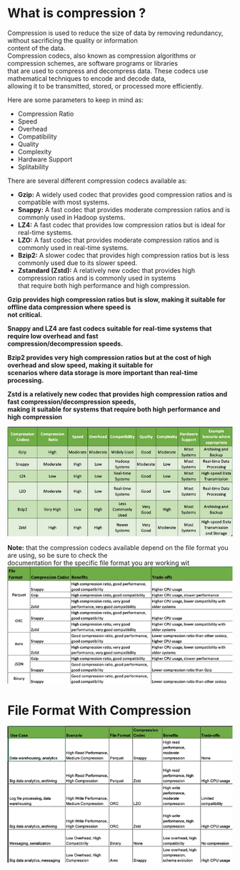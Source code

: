 # What is compression ?
Compression is used to reduce the size of data by removing redundancy, without sacrificing the quality or information  
content of the data.  
Compression codecs, also known as compression algorithms or compression schemes, are software programs or libraries  
that are used to compress and decompress data. These codecs use mathematical techniques to encode and decode data,  
allowing it to be transmitted, stored, or processed more efficiently.

Here are some parameters to keep in mind as:
- Compression Ratio
- Speed
- Overhead
- Compatibility
- Quality
- Complexity
- Hardware Support 
- Splitability

There are several different compression codecs available as:

- __Gzip:__ A widely used codec that provides good compression ratios and is compatible with most systems.
- __Snappy:__ A fast codec that provides moderate compression ratios and is commonly used in Hadoop systems.
- __LZ4:__ A fast codec that provides low compression ratios but is ideal for real-time systems.
- __LZO:__ A fast codec that provides moderate compression ratios and is commonly used in real-time systems.
- __Bzip2:__ A slower codec that provides high compression ratios but is less commonly used due to its slower speed.
- __Zstandard (Zstd):__ A relatively new codec that provides high compression ratios and is commonly used in systems  
  that require both high performance and high compression.

__Gzip provides high compression ratios but is slow, making it suitable for offline data compression where speed is  
not critical.__  

__Snappy and LZ4 are fast codecs suitable for real-time systems that require low overhead and fast  
compression/decompression speeds.__  

__Bzip2 provides very high compression ratios but at the cost of high overhead and slow speed, making it suitable for  
scenarios where data storage is more important than real-time processing.__  

__Zstd is a relatively new codec that provides high compression ratios and fast compression/decompression speeds,  
making it suitable for systems that require both high performance and high compression__

![img.png](images/compression.png)

__Note:__ that the compression codecs available depend on the file format you are using, so be sure to check the  
documentation for the specific file format you are working wit  
![img.png](images/file_format_compress.png)

# File Format With Compression
![img.png](images/file_format_compression_combo.png)